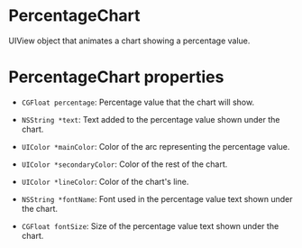 PercentageChart
===============

UIView object that animates a chart showing a percentage value.

PercentageChart properties
==========================

* `CGFloat percentage`: Percentage value that the chart will show.
* `NSString *text`: Text added to the percentage value shown under the chart.
* `UIColor *mainColor`: Color of the arc representing the percentage value.
* `UIColor *secondaryColor`: Color of the rest of the chart.
* `UIColor *lineColor`: Color of the chart's line.

* `NSString *fontName`: Font used in the percentage value text shown under the chart.
* `CGFloat fontSize`: Size of the percentage value text shown under the chart.